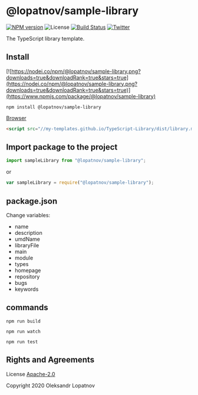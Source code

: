 # @lopatnov/sample-library

[![NPM version](https://badge.fury.io/js/%40lopatnov%2Fsample-library.svg)](https://www.npmjs.com/package/@lopatnov/sample-library)
![License](https://img.shields.io/github/license/My-Templates/TypeScript-Library)
[![Build Status](https://travis-ci.org/My-Templates/TypeScript-Library.png?branch=master)](https://travis-ci.org/My-Templates/TypeScript-Library)
[![Twitter](https://img.shields.io/twitter/url?url=https%3A%2F%2Fwww.npmjs.com%2Fpackage%2F%40My-Templates%2FTypeScript-Library)](https://twitter.com/intent/tweet?text=Wow:&url=https%3A%2F%2Fwww.npmjs.com%2Fpackage%2F%40My-Templates%2FTypeScript-Library)

The TypeScript library template.

## Install

[![https://nodei.co/npm/@lopatnov/sample-library.png?downloads=true&downloadRank=true&stars=true](https://nodei.co/npm/@lopatnov/sample-library.png?downloads=true&downloadRank=true&stars=true)](https://www.npmjs.com/package/@lopatnov/sample-library)

```shell
npm install @lopatnov/sample-library
```

[Browser](//my-templates.github.io/TypeScript-Library/dist/library.js)

```html
<script src="//my-templates.github.io/TypeScript-Library/dist/library.min.js"></script>
```

## Import package to the project

```typescript
import sampleLibrary from "@lopatnov/sample-library";
```

or

```javascript
var sampleLibrary = require("@lopatnov/sample-library");
```

## package.json

Change variables:

- name
- description
- umdName
- libraryFile
- main
- module
- types
- homepage
- repository
- bugs
- keywords

## commands

`npm run build`

`npm run watch`

`npm run test`

## Rights and Agreements

License [Apache-2.0](https://github.com/My-Templates/TypeScript-Library/blob/master/LICENSE)

Copyright 2020 Oleksandr Lopatnov
